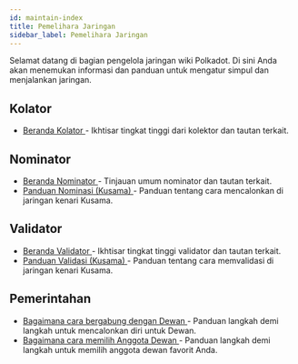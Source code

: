 ```yaml
---
id: maintain-index
title: Pemelihara Jaringan
sidebar_label: Pemelihara Jaringan
---
```


Selamat datang di bagian pengelola jaringan wiki Polkadot. Di sini Anda akan menemukan informasi dan panduan untuk mengatur simpul dan menjalankan jaringan.

## Kolator

- [ Beranda Kolator ](maintain-collator) - Ikhtisar tingkat tinggi dari kolektor dan tautan terkait.

## Nominator

- [ Beranda Nominator ](maintain-nominator) - Tinjauan umum nominator dan tautan terkait.
- [ Panduan Nominasi (Kusama) ](maintain-guides-how-to-nominate-kusama) - Panduan tentang cara mencalonkan di jaringan kenari Kusama.


## Validator

- [ Beranda Validator ](maintain-validator) - Ikhtisar tingkat tinggi validator dan tautan terkait.
- [ Panduan Validasi (Kusama) ](maintain-guides-how-to-validate-kusama) - Panduan tentang cara memvalidasi di jaringan kenari Kusama.

## Pemerintahan

- [ Bagaimana cara bergabung dengan Dewan ](maintain-guides-how-to-join-council) - Panduan langkah demi langkah untuk mencalonkan diri untuk Dewan.
- [ Bagaimana cara memilih Anggota Dewan ](maintain-guides-how-to-vote-councillor) - Panduan langkah demi langkah untuk memilih anggota dewan favorit Anda.
